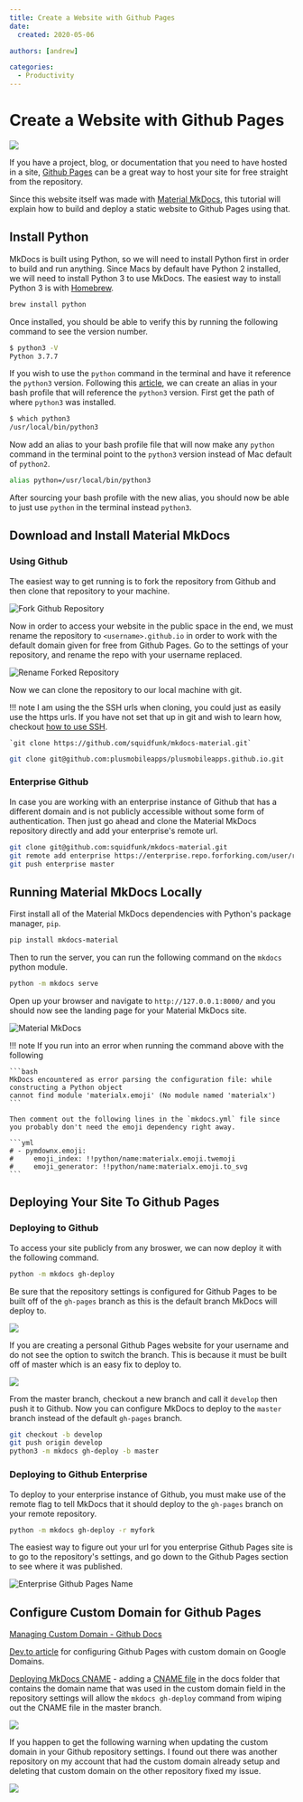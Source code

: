 ```yaml
---
title: Create a Website with Github Pages
date:
  created: 2020-05-06

authors: [andrew]

categories:
  - Productivity
---
```


# Create a Website with Github Pages

![](../../assets/images/material-mkdocs.png)

If you have a project, blog, or documentation that you need to have hosted in a site, [Github Pages](https://pages.github.com/) can be a great way to host your site for free straight from the repository. 

<!-- more -->

Since this website itself was made with [Material MkDocs](https://github.com/squidfunk/mkdocs-material), this tutorial will explain how to build and deploy a static website to Github Pages using that. 

## Install Python 

MkDocs is built using Python, so we will need to install Python first in order to build and run anything. Since Macs by default have Python 2 installed, we will need to install Python 3 to use MkDocs. The easiest way to install Python 3 is with [Homebrew](https://brew.sh/). 

```bash
brew install python
```

Once installed, you should be able to verify this by running the following command to see the version number. 

```bash
$ python3 -V
Python 3.7.7
```

If you wish to use the `python` command in the terminal and have it reference the `python3` version. Following this [article](https://opensource.com/article/19/5/python-3-default-mac), we can create an alias in your bash profile that will reference the `python3` version. First get the path of where `python3` was installed. 

```bash
$ which python3
/usr/local/bin/python3
```

Now add an alias to your bash profile file that will now make any `python` command in the terminal point to the `python3` version instead of Mac default of `python2`. 

```bash
alias python=/usr/local/bin/python3
```

After sourcing your bash profile with the new alias, you should now be able to just use `python` in the terminal instead `python3`. 

## Download and Install Material MkDocs

### Using Github

The easiest way to get running is to fork the repository from Github and then clone that repository to your machine. 

![Fork Github Repository](../../assets/images/fork-repository.png)

Now in order to access your website in the public space in the end, we must rename the repository to `<username>.github.io` in order to work with the default domain given for free from Github Pages. Go to the settings of your repository, and rename the repo with your username replaced. 

![Rename Forked Repository](../../assets/images/rename-repo.png)

Now we can clone the repository to our local machine with git. 

!!! note
    I am using the the SSH urls when cloning, you could just as easily use the https urls. If you have not set that up in git and wish to learn how, checkout [how to use SSH](/2018-07-20-ssh.md).

    `git clone https://github.com/squidfunk/mkdocs-material.git`

```bash
git clone git@github.com:plusmobileapps/plusmobileapps.github.io.git
```

### Enterprise Github

In case you are working with an enterprise instance of Github that has a different domain and is not publicly accessible without some form of authentication. Then just go ahead and clone the Material MkDocs repository directly and add your enterprise's remote url. 

```bash 
git clone git@github.com:squidfunk/mkdocs-material.git
git remote add enterprise https://enterprise.repo.forforking.com/user/repo.git
git push enterprise master
```

## Running Material MkDocs Locally

First install all of the Material MkDocs dependencies with Python's package manager, `pip`. 

```bash 
pip install mkdocs-material
```

Then to run the server, you can run the following command on the `mkdocs` python module. 

```bash
python -m mkdocs serve
```

Open up your browser and navigate to `http://127.0.0.1:8000/` and you should now see the landing page for your Material MkDocs site. 

![Material MkDocs](../../assets/images/mkdocs-home.png)

!!! note
    If you run into an error when running the command above with the following

    ```bash 
    MkDocs encountered as error parsing the configuration file: while constructing a Python object
    cannot find module 'materialx.emoji' (No module named 'materialx')
    ```

    Then comment out the following lines in the `mkdocs.yml` file since you probably don't need the emoji dependency right away. 

    ```yml
    # - pymdownx.emoji:
    #     emoji_index: !!python/name:materialx.emoji.twemoji
    #     emoji_generator: !!python/name:materialx.emoji.to_svg
    ```

## Deploying Your Site To Github Pages

### Deploying to Github

To access your site publicly from any broswer, we can now deploy it with the following command. 

```bash
python -m mkdocs gh-deploy
```

Be sure that the repository settings is configured for Github Pages to be built off of the `gh-pages` branch as this is the default branch MkDocs will deploy to. 

![](../../assets/images/gh-pages-branch.png)

If you are creating a personal Github Pages website for your username and do not see the option to switch the branch. This is because it must be built off of master which is an easy fix to deploy to. 

![](../../assets/images/personal-gh-pages.png)

From the master branch, checkout a new branch and call it `develop` then push it to Github. Now you can configure MkDocs to deploy to the `master` branch instead of the default `gh-pages` branch. 

```bash
git checkout -b develop 
git push origin develop
python3 -m mkdocs gh-deploy -b master
```

### Deploying to Github Enterprise

To deploy to your enterprise instance of Github, you must make use of the remote flag to tell MkDocs that it should deploy to the `gh-pages` branch on your remote repository.  


```bash
python -m mkdocs gh-deploy -r myfork
```

The easiest way to figure out your url for you enterprise Github Pages site is to go to the repository's settings, and go down to the Github Pages section to see where it was published. 

![Enterprise Github Pages Name](../../assets/images/enterprise-ghpages-name.png)

## Configure Custom Domain for Github Pages

[Managing Custom Domain - Github Docs](https://help.github.com/en/github/working-with-github-pages/managing-a-custom-domain-for-your-github-pages-site)

[Dev.to article](https://dev.to/trentyang/how-to-setup-google-domain-for-github-pages-1p58) for configuring Github Pages with custom domain on Google Domains. 

[Deploying MkDocs CNAME](https://www.mkdocs.org/user-guide/deploying-your-docs/#custom-domains) - adding a [CNAME file](https://github.com/plusmobileapps/plusmobileapps.github.io/blob/develop/docs/CNAME) in the docs folder that contains the domain name that was used in the custom domain field in the repository settings will allow the `mkdocs gh-deploy` command from wiping out the CNAME file in the master branch. 

![](../../assets/images/gh-custom-domain.png)


If you happen to get the following warning when updating the custom domain in your Github repository settings. I found out there was another repository on my account that had the custom domain already setup and deleting that custom domain on the other repository fixed my issue. 

![](../../assets/images/github-pages-error.png)